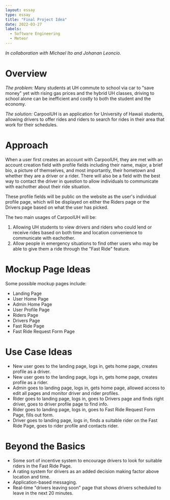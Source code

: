 ```yaml
---
layout: essay
type: essay
title: "Final Project Idea"
date: 2022-03-27
labels:
  - Software Engineering
  - Meteor
---
```

<i>In collaboration with Michael Ito and Johanan Leoncio.</i>

# Overview
<i>The problem: </i> Many students at UH commute to school via car to "save money" yet with rising gas prices and the hybrid UH classes, driving to school alone can be inefficient and costly to both the student and the economy.

<i>The solution: </i> CarpoolUH is an application for University of Hawaii students, allowing drivers to offer rides and riders to search for rides in their area that work for their schedules.

# Approach 

When a user first creates an account with CarpoolUH, they are met with an account creation field with profile fields including their name, major, a brief bio, a picture of themselves, and most importantly, their hometown and whether they are a driver or a rider. There will also be a field with the best way to contact the driver in question to allow individuals to communicate with eachother about their ride situation.

These profile fields will be public on the website as the user's individual profile page, which will be displayed on either the Riders page or the Drivers page based on what the user has picked.

The two main usages of CarpoolUH will be:
<ol>
  <li>Allowing UH students to view drivers and riders who could lend or receive rides based on both time and location convenience to communicate with eachother.</li>
  <li>Allow people in emergency situations to find other users who may be able to give them a ride through the "Fast Ride" feature.</li>
</ol>


# Mockup Page Ideas
Some possible mockup pages include:
<ul>
  <li>Landing Page</li>
  <li>User Home Page</li>
  <li>Admin Home Page</li>
  <li>User Profile Page</li>
  <li>Riders Page</li>
  <li>Drivers Page</li>
  <li>Fast Ride Page</li>
  <li>Fast Ride Request Form Page</li>
</ul>

# Use Case Ideas
<ul>
  <li>New user goes to the landing page, logs in, gets home page, creates profile as a driver.</li>
  <li>New user goes to the landing page, logs in, gets home page, creates profile as a rider.</li>
  <li>Admin goes to landing page, logs in, gets home page, allowed access to edit all pages and monitor driver and rider profiles.</li>
  <li>Rider goes to landing page, logs in, goes to Drivers page and finds right driver, goes to driver profile page to find info.</li>
  <li>Rider goes to landing page, logs in, goes to Fast Ride Request Form Page, fills out form.</li>
  <li>Driver goes to landing page, logs in, finds a suitable rider on the Fast Ride Page, goes to rider profile and contacts rider.</li>
</ul>

# Beyond the Basics
<ul>
  <li>Some sort of incentive system to encourage drivers to look for suitable riders in the Fast Ride Page.</li>
  <li>A rating system for drivers as an added decision making factor above location and time.</li>
  <li>Application-based messaging.</li>
  <li>Real-time "drivers leaving soon" page that shows drivers scheduled to leave in the next 20 minutes.</li>
</ul>
